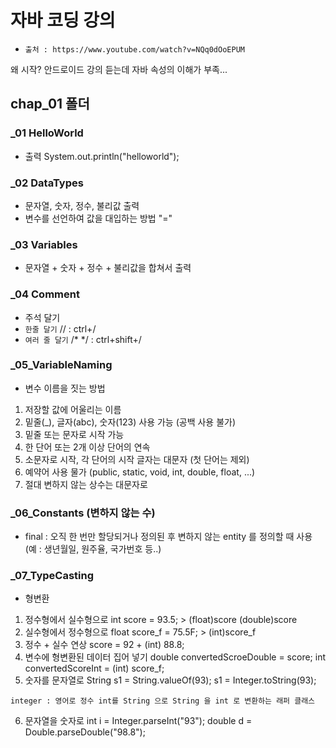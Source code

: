 # 자바 코딩 강의
 - `출처 : https://www.youtube.com/watch?v=NQq0dOoEPUM`

왜 시작? 안드로이드 강의 듣는데 자바 속성의 이해가 부족...

## chap_01 폴더
### _01 HelloWorld 
 * 출력 System.out.println("helloworld");
### _02 DataTypes
 * 문자열, 숫자, 정수, 불리값 출력
 * 변수를 선언하여 값을 대입하는 방법 "="
### _03 Variables
 * 문자열 + 숫자 + 정수 + 불리값을 합쳐서 출력
### _04 Comment
 * 주석 달기 
 * `한줄 달기` // : ctrl+/  
 * `여러 줄 달기` /* */ : ctrl+shift+/
### _05_VariableNaming
 * 변수 이름을 짓는 방법
  1. 저장할 값에 어울리는 이름
  2. 밑줄(_), 글자(abc), 숫자(123) 사용 가능 (공백 사용 불가)
  3. 밑줄 또는 문자로 시작 가능
  4. 한 단어 또는 2개 이상 단어의 연속
  5. 소문자로 시작, 각 단어의 시작 글자는 대문자 (첫 단어는 제외)
  6. 예약어 사용 물가 (public, static, void, int, double, float, ...)
  7. 절대 변하지 않는 상수는 대문자로 

### _06_Constants (변하지 않는 수)
 * final : 오직 한 번만 할당되거나 정의된 후 변하지 않는 entity 를 정의할 때 사용 (예 : 생년월일, 원주율, 국가번호 등..)

### _07_TypeCasting
 * 형변환
  1. 정수형에서 실수형으로 int score = 93.5; > (float)score (double)score
  2. 실수형에서 정수형으로 float score_f =  75.5F; > (int)score_f
  3. 정수 + 실수 연상 score = 92 + (int) 88.8;
  4. 변수에 형변환된 데이터 집어 넣기 double convertedScroeDouble = score;
                                    int convertedScoreInt = (int) score_f; 
  5. 숫자를 문자열로 String s1 = String.valueOf(93);
                           s1 = Integer.toString(93);
    
    integer : 영어로 정수 int를 String 으로 String 을 int 로 변환하는 래퍼 클래스
  6. 문자열을 숫자로 int i = Integer.parseInt("93");
                    double d = Double.parseDouble("98.8");
